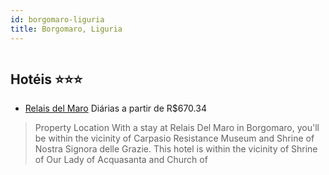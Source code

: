 ```yaml
---
id: borgomaro-liguria
title: Borgomaro, Liguria
---
```


<center><img src="https://assets.cosmos-data.com/1/00a6e671a665ec4b4d66fb896134636e/462783.jpg" alt="" /></center>


## Hotéis ⭐️⭐️⭐️

-    [Relais del Maro](https://www.hurb.com/aud/https://www.hurb.com/hoteis/borgomaro/relais-del-maro-JNP-JP632470?cmp=18055) Diárias a partir de R$670.34
   > Property Location With a stay at Relais Del Maro in Borgomaro, you&apos;ll be within the vicinity of Carpasio Resistance Museum and Shrine of Nostra Signora delle Grazie. This hotel is within the vicinity of Shrine of Our Lady of Acquasanta and Church of 
